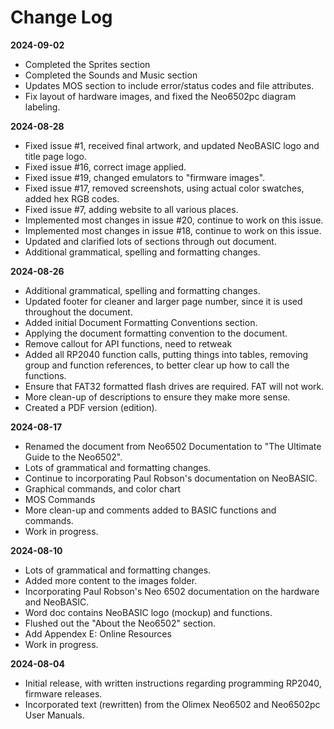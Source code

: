 # Change Log

**2024-09-02**
- Completed the Sprites section
- Completed the Sounds and Music section
- Updates MOS section to include error/status codes and file attributes.
- Fix layout of hardware images, and fixed the Neo6502pc diagram labeling.


**2024-08-28**
- Fixed issue #1, received final artwork, and updated NeoBASIC logo and title page logo.
- Fixed issue #16, correct image applied.
- Fixed issue #19, changed emulators to "firmware images".
- Fixed issue #17, removed screenshots, using actual color swatches, added hex RGB codes.
- Fixed issue #7, adding website to all various places.
- Implemented most changes in issue #20, continue to work on this issue.
- Implemented most changes in issue #18, continue to work on this issue.
- Updated and clarified lots of sections through out document.
- Additional grammatical, spelling and formatting changes.


**2024-08-26**
- Additional grammatical, spelling and formatting changes.
- Updated footer for cleaner and larger page number, since it is used throughout the document.
- Added initial Document Formatting Conventions section.
- Applying the document formatting convention to the document.
- Remove callout for API functions, need to retweak
- Added all RP2040 function calls, putting things into tables, removing group and function references, to better clear up how to call the functions.
- Ensure that FAT32 formatted flash drives are required.  FAT will not work.
- More clean-up of descriptions to ensure they make more sense.
- Created a PDF version (edition).


**2024-08-17**
- Renamed the document from Neo6502 Documentation to "The Ultimate Guide to the Neo6502".
- Lots of grammatical and formatting changes.
- Continue to incorporating Paul Robson's documentation on NeoBASIC.
- Graphical commands, and color chart
- MOS Commands
- More clean-up and comments added to BASIC functions and commands.
- Work in progress.

**2024-08-10**
- Lots of grammatical and formatting changes.
- Added more content to the images folder.
- Incorporating Paul Robson's Neo 6502 documentation on the hardware and NeoBASIC.
- Word doc contains NeoBASIC logo (mockup) and functions.
- Flushed out the "About the Neo6502" section.
- Add Appendex E: Online Resources
- Work in progress.

**2024-08-04**
- Initial release, with written instructions regarding programming RP2040, firmware releases.
- Incorporated text (rewritten) from the Olimex Neo6502 and Neo6502pc User Manuals.


